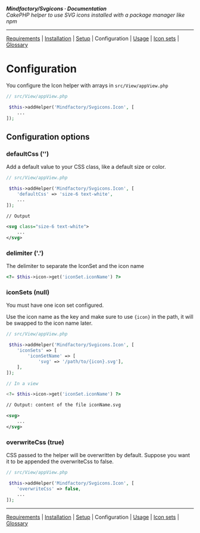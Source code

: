 **_Mindfactory/Svgicons · Documentation_**  
_CakePHP helper to use SVG icons installed with a package manager like npm_

---

[Requirements](req.md) | [Installation](install.md) | [Setup](setup.md) | Configuration | [Usage](use.md) | [Icon sets](icon-sets.md) | [Glossary](glos.md)

# Configuration

You configure the Icon helper with arrays in `src/View/appView.php`

```php
// src/View/appView.php

 $this->addHelper('Mindfactory/Svgicons.Icon', [
    ...
]);
```

## Configuration options

### defaultCss ('')

Add a default value to your CSS class, like a default size or color.

```php
// src/View/appView.php

 $this->addHelper('Mindfactory/Svgicons.Icon', [
    'defaultCss' => 'size-6 text-white',
    ...
]);
```

```svg
// Output

<svg class="size-6 text-white">
    ...
</svg>
```

### delimiter ('.')

The delimiter to separate the IconSet and the icon name

```php
<?= $this->icon->get('iconSet.iconName') ?>
```

### iconSets (null)

You must have one icon set configured.

Use the icon name as the key and make sure to use `{icon}` in the path, it will be swapped to the icon name later.

```php
// src/View/appView.php

 $this->addHelper('Mindfactory/Svgicons.Icon', [
    'iconSets' => [
        'iconSetName' => [
            'svg' => '/path/to/{icon}.svg'],
    ],
]);
```

```php
// In a view

<?= $this->icon->get('iconSet.iconName') ?>
```

```svg
// Output: content of the file iconName.svg

<svg>
    ...
</svg>
```

### overwriteCss (true)

CSS passed to the helper will be overwritten by default. Suppose you want it to be appended the overwriteCss to false.

```php
// src/View/appView.php

 $this->addHelper('Mindfactory/Svgicons.Icon', [
    'overwriteCss' => false,
    ...
]);
```

---

[Requirements](req.md) | [Installation](install.md) | [Setup](setup.md) | Configuration | [Usage](use.md) | [Icon sets](icon-sets.md) | [Glossary](glos.md)
